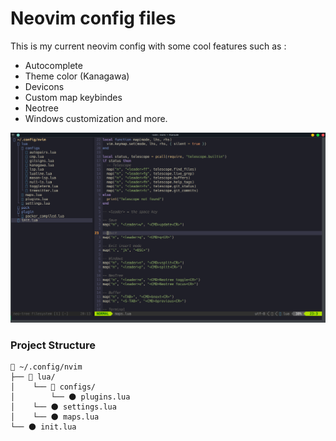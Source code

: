 # Neovim config files
This is my current neovim config with some cool features such as :
 - Autocomplete
 - Theme color (Kanagawa)
 - Devicons
 - Custom map keybindes 
 - Neotree
 - Windows customization and more.


![Image Alt Text](https://github.com/Aliiiiii404/Neovim-config/blob/main/images/neovim-screen.png)



### Project Structure
```plaintext
📂 ~/.config/nvim
├── 📂 lua/
│	 └── 📂 configs/
│        └── 🌑 plugins.lua   
│	 └── 🌑 settings.lua
│	 └── 🌑 maps.lua
└── 🌑 init.lua
```
